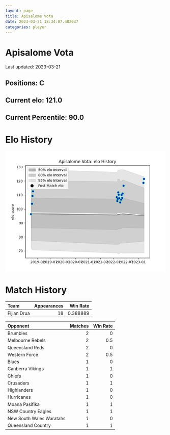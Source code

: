 ```yaml
---  
layout: page  
title: Apisalome Vota  
date: 2023-03-21 18:34:07.482037  
categories: player  
---
```

# Apisalome Vota


Last updated: 2023-03-21
## Positions: C

## Current elo: 121.0

## Current Percentile: 90.0

# Elo History


![elo history](history_ApisalomeVota.png)
# Match History


| Team        |   Appearances |   Win Rate |
|:------------|--------------:|-----------:|
| Fijian Drua |            18 |   0.388889 |

| Opponent                 |   Matches |   Win Rate |
|:-------------------------|----------:|-----------:|
| Brumbies                 |         2 |        0   |
| Melbourne Rebels         |         2 |        0.5 |
| Queensland Reds          |         2 |        0   |
| Western Force            |         2 |        0.5 |
| Blues                    |         1 |        0   |
| Canberra Vikings         |         1 |        1   |
| Chiefs                   |         1 |        0   |
| Crusaders                |         1 |        1   |
| Highlanders              |         1 |        0   |
| Hurricanes               |         1 |        0   |
| Moana Pasifika           |         1 |        1   |
| NSW Country Eagles       |         1 |        1   |
| New South Wales Waratahs |         1 |        0   |
| Queensland Country       |         1 |        1   |